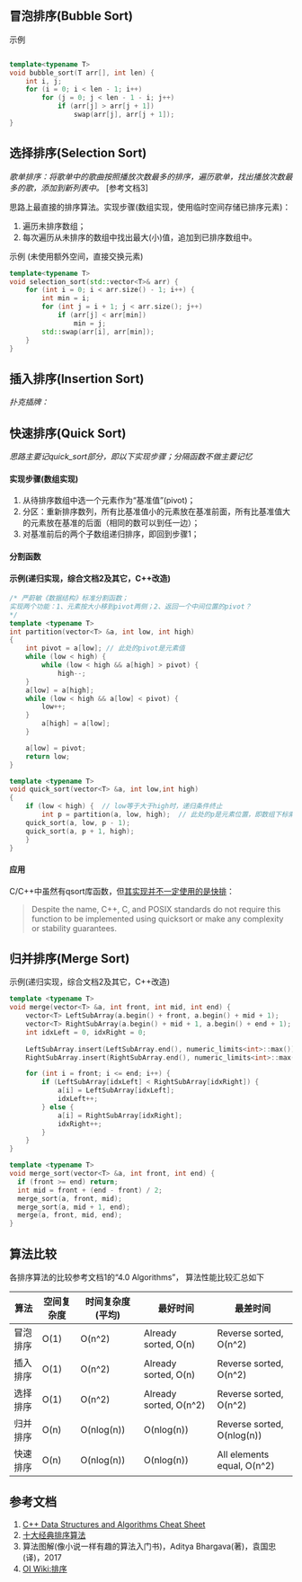 ## 冒泡排序(Bubble Sort)

示例
``` C++

template<typename T>
void bubble_sort(T arr[], int len) {
    int i, j;
    for (i = 0; i < len - 1; i++)
        for (j = 0; j < len - 1 - i; j++)
            if (arr[j] > arr[j + 1])
                swap(arr[j], arr[j + 1]);
}
```

## 选择排序(Selection Sort)
*歌单排序：将歌单中的歌曲按照播放次数最多的排序，遍历歌单，找出播放次数最多的歌，添加到新列表中。*  [参考文档3]

思路上最直接的排序算法。实现步骤(数组实现，使用临时空间存储已排序元素)：
1. 遍历未排序数组；
2. 每次遍历从未排序的数组中找出最大(小)值，追加到已排序数组中。

示例 (未使用额外空间，直接交换元素)
``` C++
template<typename T>
void selection_sort(std::vector<T>& arr) {
    for (int i = 0; i < arr.size() - 1; i++) {
        int min = i;
        for (int j = i + 1; j < arr.size(); j++)
            if (arr[j] < arr[min])
                min = j;
        std::swap(arr[i], arr[min]);
    }
}
```

## 插入排序(Insertion Sort)
*扑克插牌：*

## 快速排序(Quick Sort)
*思路主要记quick_sort部分，即以下实现步骤；分隔函数不做主要记忆*
#### 实现步骤(数组实现)
1. 从待排序数组中选一个元素作为“基准值”(pivot)；
2. 分区：重新排序数列，所有比基准值小的元素放在基准前面，所有比基准值大的元素放在基准的后面（相同的数可以到任一边）；
3. 对基准前后的两个子数组递归排序，即回到步骤1；

#### 分割函数

#### 示例(递归实现，综合文档2及其它，C++改造)
``` C++
/* 严蔚敏《数据结构》标准分割函数；
实现两个功能：1、元素按大小移到pivot两侧；2、返回一个中间位置的pivot？
*/
template <typename T>
int partition(vector<T> &a, int low, int high)
{
    int pivot = a[low]; // 此处的pivot是元素值
    while (low < high) {
        while (low < high && a[high] > pivot) {
            high--;
	}
	a[low] = a[high];
	while (low < high && a[low] < pivot) {
	    low++;
	}
        a[high] = a[low];
    }

    a[low] = pivot;
    return low;
}

template <typename T>
void quick_sort(vector<T> &a, int low,int high)
{
    if (low < high) {  // low等于大于high时，递归条件终止
        int p = partition(a, low, high);  // 此处的p是元素位置，即数组下标索引; 未免混淆，不再用pivot变量名
	quick_sort(a, low, p - 1);
	quick_sort(a, p + 1, high);
    }
}
```
#### 应用
C/C++中虽然有qsort库函数，但[其实现并不一定使用的是快排](https://en.cppreference.com/w/cpp/algorithm/qsort)：
> Despite the name, C++, C, and POSIX standards do not require this function to be implemented using quicksort or make any complexity or stability guarantees.

## 归并排序(Merge Sort)

示例(递归实现，综合文档2及其它，C++改造)
``` C++
template <typename T>
void merge(vector<T> &a, int front, int mid, int end) {
    vector<T> LeftSubArray(a.begin() + front, a.begin() + mid + 1);
    vector<T> RightSubArray(a.begin() + mid + 1, a.begin() + end + 1);
    int idxLeft = 0, idxRight = 0;
 
    LeftSubArray.insert(LeftSubArray.end(), numeric_limits<int>::max());
    RightSubArray.insert(RightSubArray.end(), numeric_limits<int>::max());

    for (int i = front; i <= end; i++) {
        if (LeftSubArray[idxLeft] < RightSubArray[idxRight]) {
            a[i] = LeftSubArray[idxLeft];
            idxLeft++;
        } else {
            a[i] = RightSubArray[idxRight];
            idxRight++;
        }
    }
}

template <typename T>
void merge_sort(vector<T> &a, int front, int end) {
  if (front >= end) return;
  int mid = front + (end - front) / 2;
  merge_sort(a, front, mid);
  merge_sort(a, mid + 1, end);
  merge(a, front, mid, end);
}
```

## 算法比较
各排序算法的比较参考文档1的“4.0 Algorithms”， 算法性能比较汇总如下

|算法|空间复杂度|时间复杂度(平均)|最好时间|最差时间|
|--|--|--|--|--|
|冒泡排序|O(1)|O(n^2)|Already sorted, O(n)|Reverse sorted, O(n^2)|
|插入排序|O(1)|O(n^2)|Already sorted, O(n)|Reverse sorted, O(n^2)|
|选择排序|O(1)|O(n^2)|Already sorted, O(n^2)|Reverse sorted, O(n^2)|
|归并排序|O(n)|O(nlog(n))|O(nlog(n))|Reverse sorted, O(nlog(n))|
|快速排序|O(n)|O(nlog(n))|O(nlog(n))|All elements equal, O(n^2)|

## 参考文档
1. [C++ Data Structures and Algorithms Cheat Sheet](https://github.com/gibsjose/cpp-cheat-sheet/blob/master/Data%20Structures%20and%20Algorithms.md)
2. [十大经典排序算法](https://www.runoob.com/w3cnote/ten-sorting-algorithm.html)
3. 算法图解(像小说一样有趣的算法入门书)，Aditya Bhargava(著)，袁国忠(译)，2017
4. [OI Wiki:排序](https://oi-wiki.org/basic/sort-intro/)
